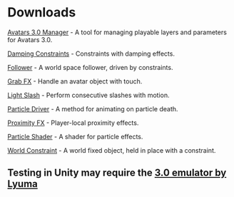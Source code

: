 # Downloads

[Avatars 3.0 Manager](https://github.com/VRLabs/VRChat-Avatars-3.0/releases/download/1/AV3Manager.unitypackage) - A tool for managing playable layers and parameters for Avatars 3.0.

[Damping Constraints](https://github.com/VRLabs/VRChat-Avatars-3.0/releases/download/1/DampingConstraints.unitypackage) - Constraints with damping effects.

[Follower](https://github.com/VRLabs/VRChat-Avatars-3.0/releases/download/1/Follower.unitypackage) - A world space follower, driven by constraints.

[Grab FX](https://github.com/VRLabs/VRChat-Avatars-3.0/releases/download/1/GrabFX.unitypackage) - Handle an avatar object with touch.

[Light Slash](https://github.com/VRLabs/VRChat-Avatars-3.0/releases/download/1/LightSlash.unitypackage) - Perform consecutive slashes with motion.

[Particle Driver](https://github.com/VRLabs/VRChat-Avatars-3.0/releases/download/1/ParticleDriver.unitypackage) - A method for animating on particle death.

[Proximity FX](https://github.com/VRLabs/VRChat-Avatars-3.0/releases/download/1/ProximityFX.unitypackage) - Player-local proximity effects.

[Particle Shader](https://github.com/VRLabs/VRChat-Avatars-3.0/releases/download/1/ParticleShader.unitypackage) - A shader for particle effects.

[World Constraint](https://github.com/VRLabs/VRChat-Avatars-3.0/releases/download/1/WorldConstraint.unitypackage) - A world fixed object, held in place with a constraint.


## Testing in Unity may require the [3.0 emulator by Lyuma](https://github.com/lyuma/Av3Emulator)
